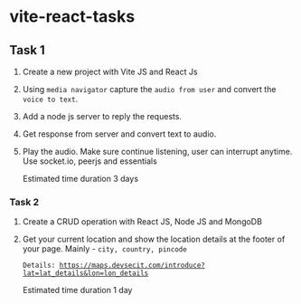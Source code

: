 # vite-react-tasks

## Task 1

1. Create a new project with Vite JS and React Js
2. Using `media navigator` capture the `audio from user` and convert the `voice to text`.
3. Add a node js server to reply the requests.
4. Get response from server and convert text to audio.
5. Play the audio.
   Make sure continue listening, user can interrupt anytime. Use socket.io, peerjs and essentials

   Estimated time duration 3 days
   
### Task 2
1. Create a CRUD operation with React JS, Node JS and MongoDB
2. Get your current location and show the location details at the footer of your page. Mainly - `city, country, pincode`

   <code>Details: https://maps.devsecit.com/introduce?lat=lat_details&lon=lon_details</code> 

   Estimated time duration 1 day

